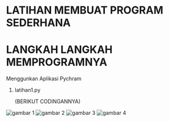 # LATIHAN MEMBUAT PROGRAM SEDERHANA
# LANGKAH LANGKAH MEMPROGRAMNYA
Menggunkan Aplikasi Pychram <p>
1. latihan1.py <p>
(BERIKUT CODINGANNYA) <p>

![gambar 1](screenshot/ss1.png)
![gambar 2](screenshot/ss2.png)
![gambar 3](screenshot/ss3.png)
![gambar 4](screenshot/ss4.png)